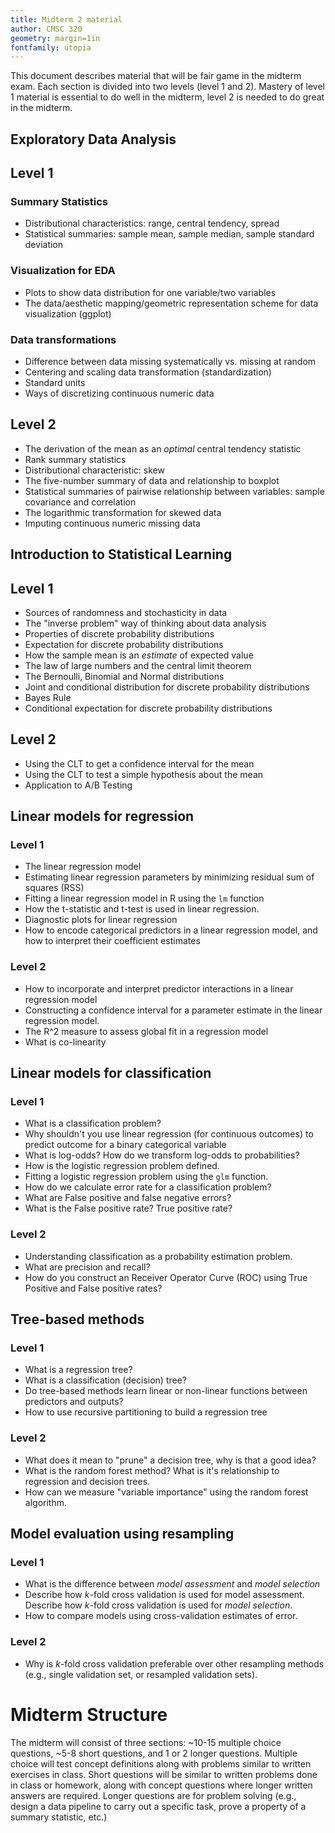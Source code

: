 ```yaml
---
title: Midterm 2 material
author: CMSC 320
geometry: margin=1in
fontfamily: utopia
---
```


This document describes material that will be fair game in the midterm exam. Each section is divided into two levels (level 1 and 2). Mastery of level 1 material is essential to do well in the midterm, level 2 is needed to do great in the midterm.

## Exploratory Data Analysis

## Level 1

### Summary Statistics
- Distributional characteristics: range, central tendency, spread
- Statistical summaries: sample mean, sample median, sample standard deviation

### Visualization for EDA
- Plots to show data distribution for one variable/two variables
- The data/aesthetic mapping/geometric representation scheme for data visualization (ggplot)

### Data transformations
- Difference between data missing systematically vs. missing at random
- Centering and scaling data transformation (standardization)
- Standard units
- Ways of discretizing continuous numeric data

## Level 2

- The derivation of the mean as an _optimal_ central tendency statistic
- Rank summary statistics
- Distributional characteristic: skew
- The five-number summary of data and relationship to boxplot
- Statistical summaries of pairwise relationship between variables: sample covariance and correlation
- The logarithmic transformation for skewed data
- Imputing continuous numeric missing data

## Introduction to Statistical Learning

## Level 1

- Sources of randomness and stochasticity in data
- The "inverse problem" way of thinking about data analysis
- Properties of discrete probability distributions
- Expectation for discrete probability distributions
- How the sample mean is an _estimate_ of expected value
- The law of large numbers and the central limit theorem
- The Bernoulli, Binomial and Normal distributions
- Joint and conditional distribution for discrete probability distributions
- Bayes Rule
- Conditional expectation for discrete probability distributions

## Level 2

- Using the CLT to get a confidence interval for the mean
- Using the CLT to test a simple hypothesis about the mean
- Application to A/B Testing

## Linear models for regression

### Level 1

- The linear regression model
- Estimating linear regression parameters by minimizing residual sum of squares (RSS)
- Fitting a linear regression model in R using the `lm` function
- How the t-statistic and t-test is used in linear regression.
- Diagnostic plots for linear regression
- How to encode categorical predictors in a linear regression model, and how to interpret their coefficient estimates

### Level 2

- How to incorporate and interpret predictor interactions in a linear regression model
- Constructing a confidence interval for a parameter estimate in the linear regression model.
- The R^2 measure to assess global fit in a regression model
- What is co-linearity

## Linear models for classification

### Level 1

- What is a classification problem?
- Why shouldn't you use linear regression (for continuous outcomes) to predict outcome for a binary categorical variable
- What is log-odds? How do we transform log-odds to probabilities?
- How is the logistic regression problem defined.
- Fitting a logistic regression problem using the `glm` function.
- How do we calculate error rate for a classification problem?
- What are False positive and false negative errors?
- What is the False positive rate? True positive rate?

### Level 2

- Understanding classification as a probability estimation problem.
- What are precision and recall?
- How do you construct an Receiver Operator Curve (ROC) using True Positive and False positive rates?

## Tree-based methods

### Level 1

- What is a regression tree?
- What is a classification (decision) tree?
- Do tree-based methods learn linear or non-linear functions between predictors and outputs?
- How to use recursive partitioning to build a regression tree

### Level 2

- What does it mean to "prune" a decision tree, why is that a good idea?
- What is the random forest method? What is it's relationship to regression and decision trees.
- How can we measure "variable importance" using the random forest algorithm.

## Model evaluation using resampling

### Level 1

- What is the difference between _model assessment_ and _model selection_
- Describe how $k$-fold cross validation is used for model assessment. Describe how $k$-fold cross validation is used for _model selection_.
- How to compare models using cross-validation estimates of error.

### Level 2

- Why is $k$-fold cross validation preferable over other resampling methods (e.g., single validation set, or resampled validation sets).

# Midterm Structure

The midterm will consist of three sections: ~10-15 multiple choice questions, ~5-8 short questions, and 1 or 2 longer questions. 
Multiple choice will test concept definitions along with problems similar to written exercises in class. Short questions will
be similar to written problems done in class or homework, along with concept questions where longer written answers are required.
Longer questions are for problem solving (e.g., design a data pipeline to carry out a specific task, prove a property of a summary statistic,
etc.)
